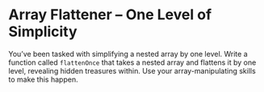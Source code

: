# Array Flattener – One Level of Simplicity

You’ve been tasked with simplifying a nested array by one level. Write a function called `flattenOnce` that takes a nested array and flattens it by one level, revealing hidden treasures within. Use your array-manipulating skills to make this happen.
